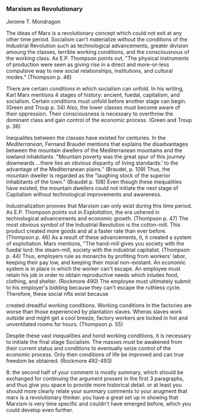 ### Marxism as Revolutionary
Jerome T. Mondragon

The ideas of Marx is a revolutionary concept which could not exit at any other time period. Socialism can't materialize without the conditions of the Industrial Revolution such as technological advancements, greater division amoung the classes, terrible working conditions, and the consciousnous of the working class. As E.P. Thompson points out, "The physical instruments of production were seen as giving rise in a direct and more-or-less compulsive way to new social relationships, institutions, and cultural modes." (Thompson p. 46)

There are certain conditions in which socialism can unfold. In his writing, Karl Marx mentions 4 stages of history: ancient, fuedal, capitalism, and socialism. Certain conditions must unfold before another stage can begin. (Green and Troup p. 34) Also, the lower classes must become aware of their oppression. Their consciousness is necessary to overthrow the dominant class and gain control of the economic process. (Green and Troup p. 36) 

Inequalites between the classes have existed for centuries. In the _Mediterranean_, Fernand Braudel mentions that explains the disadvantages between the mountain dwellers of the Mediterranean mountains and the lowland inhabitants. "Mountain poverty was the great spur of this journey downwards ...there lies an obvious disparity of living standards.' to the advantage of the Mediterranean plains." (Braudel, p. 109) Thus, the mountain dweller is regarded as the "laughing stock of the superior inhabitants of the town." (Braudel p. 108) Even though these inequalities have existed, the mountain dwellers could not initiate the next stage of Capitalism without technological improvements and awareness. 

Industrialization prooves that Marxism can only exist during this time period. As E.P. Thompson points out in _Exploitation_, the era ushered in technological advancements and economic growth. (Thompson p. 47) The most obvious symbol of the Industrial Revolution is the cotton-mill. This product created more goods and at a faster rate than ever before. (Thompson p. 46) As a result of these advancements, it, it created a system of exploitation. Marx mentions, "The hand-mill gives you society with the fuedal lord: the steam-mill, society with the industrial capitalist. (Thompson p. 44) Thus, employers rule as monarchs by profiting from workers' labor, keeping their pay low, and keeping their moral non-existant. An economic system is in place in which the worker can't escape. An employee must retain his job in order to obtain reproductive needs which inludes food, clothing, and shelter. (Rockmore 490) The employee must ultimately submit to his employer's bidding because they can't escape the ruthless cycle. Therefore, these social rifts exist because 

created dreadful working conditions. Working conditions in the factories are worse than those experienced by plantation slaves. Wheras slaves work outside and might get a cool breeze, factory workers are locked in hot and unventilated rooms for hours. (Thompson p. 55) 

Despite these vast inequalities and horid working conditions, it is necessary to initiate the final stage Socialism. The masses must be awakened from their current status and conditions to eventually seize control of the economic process. Only then conditions of life be improved and can true freedom be obtained. (Rockmore 492-493)

8: the second half of your comment is mostly summary, which should be exchanged for continuing the argument present in the first 3 paragraphs, and thus give you space to provide more historical detail. or at least you should more clearly relate your summary comments to your arugment that marx is a revolutionary thinker. you have a great set up in showing that Marxism is very time specific and couldn't have emerged before, which you could develop even further.

